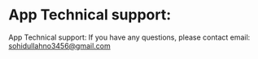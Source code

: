 # App Technical support:

App Technical support:
If you have any questions, please contact email: sohidullahno3456@gmail.com
